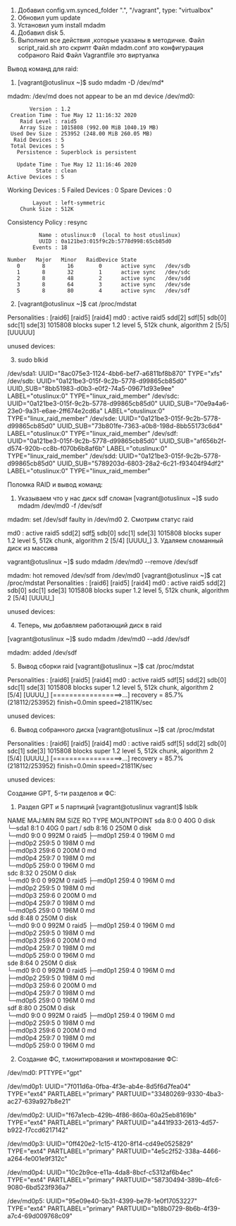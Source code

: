 1. Добавил config.vm.synced_folder ".", "/vagrant", type: "virtualbox" 
2. Обновил yum update
3. Установил yum install mdadm
4. Добавил disk 5.
5. Выполнил все действия ,которые указаны в методичке.
Файл script_raid.sh это скрипт
Файл mdadm.conf это конфигурация собраного Raid
Файл Vagrantfile это виртуалка

Вывод команд для raid:
1. [vagrant@otuslinux ~]$ sudo mdadm -D /dev/md*

mdadm: /dev/md does not appear to be an md device
/dev/md0:

           Version : 1.2
     Creation Time : Tue May 12 11:16:32 2020
        Raid Level : raid5
        Array Size : 1015808 (992.00 MiB 1040.19 MB)
     Used Dev Size : 253952 (248.00 MiB 260.05 MB)
      Raid Devices : 5
     Total Devices : 5
       Persistence : Superblock is persistent

       Update Time : Tue May 12 11:16:46 2020
             State : clean 
    Active Devices : 5
   Working Devices : 5
    Failed Devices : 0
     Spare Devices : 0

            Layout : left-symmetric
        Chunk Size : 512K

Consistency Policy : resync

              Name : otuslinux:0  (local to host otuslinux)
              UUID : 0a121be3:015f9c2b:5778d998:65cb85d0
            Events : 18

    Number   Major   Minor   RaidDevice State
       0       8       16        0      active sync   /dev/sdb
       1       8       32        1      active sync   /dev/sdc
       2       8       48        2      active sync   /dev/sdd
       3       8       64        3      active sync   /dev/sde
       5       8       80        4      active sync   /dev/sdf

2. [vagrant@otuslinux ~]$ cat /proc/mdstat 

Personalities : [raid6] [raid5] [raid4] 
md0 : active raid5 sdd[2] sdf[5] sdb[0] sdc[1] sde[3]
      1015808 blocks super 1.2 level 5, 512k chunk, algorithm 2 [5/5] [UUUUU]
      
unused devices: <none>

3. sudo blkid

/dev/sda1: UUID="8ac075e3-1124-4bb6-bef7-a6811bf8b870" TYPE="xfs" 
/dev/sdb: UUID="0a121be3-015f-9c2b-5778-d99865cb85d0" UUID_SUB="8bb51983-d0b3-e0f2-74a5-09671d93e9ee" LABEL="otuslinux:0" TYPE="linux_raid_member" 
/dev/sdc: UUID="0a121be3-015f-9c2b-5778-d99865cb85d0" UUID_SUB="70e9a4a6-23e0-9a31-e6ae-2ff674e2cd6a" LABEL="otuslinux:0" TYPE="linux_raid_member" 
/dev/sde: UUID="0a121be3-015f-9c2b-5778-d99865cb85d0" UUID_SUB="73b801fe-7363-a0b8-198d-8bb55173c6d4" LABEL="otuslinux:0" TYPE="linux_raid_member" 
/dev/sdf: UUID="0a121be3-015f-9c2b-5778-d99865cb85d0" UUID_SUB="af656b2f-d574-920b-cc8b-f070b6b8af6b" LABEL="otuslinux:0" TYPE="linux_raid_member" 
/dev/sdd: UUID="0a121be3-015f-9c2b-5778-d99865cb85d0" UUID_SUB="5789203d-6803-28a2-6c21-f93404f94df2" LABEL="otuslinux:0" TYPE="linux_raid_member" 

Поломка RAID и вывод команд:
1. Указываем что у нас диск sdf сломан
[vagrant@otuslinux ~]$ sudo mdadm /dev/md0 -f /dev/sdf 

mdadm: set /dev/sdf faulty in /dev/md0
2. Смотрим статус raid

md0 : active raid5 sdd[2] sdf[5](F) sdb[0] sdc[1] sde[3]
      1015808 blocks super 1.2 level 5, 512k chunk, algorithm 2 [5/4] [UUUU_]
3. Удаляем сломанный диск из массива

vagrant@otuslinux ~]$ sudo mdadm /dev/md0 --remove /dev/sdf

mdadm: hot removed /dev/sdf from /dev/md0
[vagrant@otuslinux ~]$ cat /proc/mdstat 
Personalities : [raid6] [raid5] [raid4] 
md0 : active raid5 sdd[2] sdb[0] sdc[1] sde[3]
      1015808 blocks super 1.2 level 5, 512k chunk, algorithm 2 [5/4] [UUUU_]
      
unused devices: <none>

4. Теперь, мы добавляем работающий диск в raid

[vagrant@otuslinux ~]$ sudo mdadm /dev/md0 --add /dev/sdf

mdadm: added /dev/sdf

5. Вывод сборки raid
[vagrant@otuslinux ~]$ cat /proc/mdstat 

Personalities : [raid6] [raid5] [raid4] 
md0 : active raid5 sdf[5] sdd[2] sdb[0] sdc[1] sde[3]
      1015808 blocks super 1.2 level 5, 512k chunk, algorithm 2 [5/4] [UUUU_]
      [=================>...]  recovery = 85.7% (218112/253952) finish=0.0min speed=21811K/sec
      
unused devices: <none>

6. Вывод собранного диска
[vagrant@otuslinux ~]$ cat /proc/mdstat 

Personalities : [raid6] [raid5] [raid4] 
md0 : active raid5 sdf[5] sdd[2] sdb[0] sdc[1] sde[3]
      1015808 blocks super 1.2 level 5, 512k chunk, algorithm 2 [5/4] [UUUU_]
      [=================>...]  recovery = 85.7% (218112/253952) finish=0.0min speed=21811K/sec
      
unused devices: <none>

Создание GPT, 5-ти разделов и ФС:

1. Раздел GPT и 5 партиций
[vagrant@otuslinux vagrant]$ lsblk

NAME      MAJ:MIN RM  SIZE RO TYPE  MOUNTPOINT
sda         8:0    0   40G  0 disk  
└─sda1      8:1    0   40G  0 part  /
sdb         8:16   0  250M  0 disk  
└─md0       9:0    0  992M  0 raid5 
  ├─md0p1 259:4    0  196M  0 md    
  ├─md0p2 259:5    0  198M  0 md    
  ├─md0p3 259:6    0  200M  0 md    
  ├─md0p4 259:7    0  198M  0 md    
  └─md0p5 259:0    0  196M  0 md    
sdc         8:32   0  250M  0 disk  
└─md0       9:0    0  992M  0 raid5 
  ├─md0p1 259:4    0  196M  0 md    
  ├─md0p2 259:5    0  198M  0 md    
  ├─md0p3 259:6    0  200M  0 md    
  ├─md0p4 259:7    0  198M  0 md    
  └─md0p5 259:0    0  196M  0 md    
sdd         8:48   0  250M  0 disk  
└─md0       9:0    0  992M  0 raid5 
  ├─md0p1 259:4    0  196M  0 md    
  ├─md0p2 259:5    0  198M  0 md    
  ├─md0p3 259:6    0  200M  0 md    
  ├─md0p4 259:7    0  198M  0 md    
  └─md0p5 259:0    0  196M  0 md    
sde         8:64   0  250M  0 disk  
└─md0       9:0    0  992M  0 raid5 
  ├─md0p1 259:4    0  196M  0 md    
  ├─md0p2 259:5    0  198M  0 md    
  ├─md0p3 259:6    0  200M  0 md    
  ├─md0p4 259:7    0  198M  0 md    
  └─md0p5 259:0    0  196M  0 md    
sdf         8:80   0  250M  0 disk  
└─md0       9:0    0  992M  0 raid5 
  ├─md0p1 259:4    0  196M  0 md    
  ├─md0p2 259:5    0  198M  0 md    
  ├─md0p3 259:6    0  200M  0 md    
  ├─md0p4 259:7    0  198M  0 md    
  └─md0p5 259:0    0  196M  0 md   

2. Создание ФС, т.монитирования и монтирование ФС:

/dev/md0: PTTYPE="gpt" 

/dev/md0p1: UUID="7f011d6a-0fba-4f3e-ab4e-8d5f6d7fea04" TYPE="ext4" PARTLABEL="primary" PARTUUID="33480269-9330-4ba3-ac27-639a927b8e21" 

/dev/md0p2: UUID="f67a1ecb-429b-4f86-860a-60a25eb8169b" TYPE="ext4" PARTLABEL="primary" PARTUUID="a441f933-2613-4d57-b922-f7ccd6217142" 

/dev/md0p3: UUID="0ff420e2-1c15-4120-8f14-cd49e0525829" TYPE="ext4" PARTLABEL="primary" PARTUUID="4e5c2f52-338a-4466-a264-fe001e9f312c" 

/dev/md0p4: UUID="10c2b9ce-e11a-4da8-8bcf-c5312af6b4ec" TYPE="ext4" PARTLABEL="primary" PARTUUID="58730494-389b-4fc6-9080-6bd523f936a7" 

/dev/md0p5: UUID="95e09e40-5b31-4399-be78-1e0f17053227" TYPE="ext4" PARTLABEL="primary" PARTUUID="b18b0729-8b6b-4f39-a7c4-69d009768c09"
